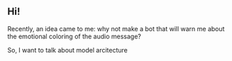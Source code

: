 ## Hi!
Recently, an idea came to me: why not make a bot that will warn me about the emotional coloring of the audio message?

So, I want to talk about model arcitecture 
